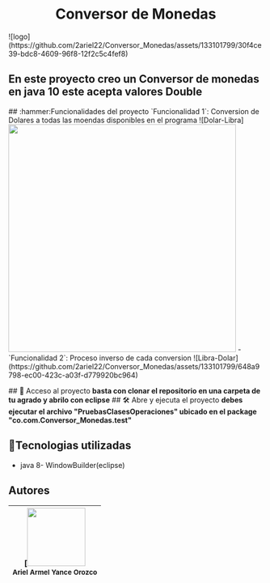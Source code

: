 <h1 align="center">Conversor de Monedas </h1>
![logo](https://github.com/2ariel22/Conversor_Monedas/assets/133101799/30f4ce39-bdc8-4609-96f8-12f2c5c4fef8)
<h2 aling="center">En este proyecto creo un Conversor de monedas en java 10 este acepta valores Double </h2>
## :hammer:Funcionalidades del proyecto
`Funcionalidad 1`: Conversion de Dolares a todas las moendas disponibles en el programa ![Dolar-Libra]
<img aling="center" src="https://github.com/2ariel22/Conversor_Monedas/assets/133101799/3b27af48-78c1-4051-9b21-72d29851e580" width=450>
- `Funcionalidad 2`: Proceso inverso de cada conversion ![Libra-Dolar](https://github.com/2ariel22/Conversor_Monedas/assets/133101799/648a9798-ec00-423c-a03f-d779920bc964)

\## 📁 Acceso al proyecto
**basta con clonar el repositorio en una carpeta de tu agrado y abrilo con eclipse**
\## 🛠️ Abre y ejecuta el proyecto
**debes ejecutar el archivo "PruebasClasesOperaciones" ubicado en el package "co.com.Conversor_Monedas.test"**
## :hammer:Tecnologias utilizadas
- java 8- WindowBuilder(eclipse)
## Autores

| [<img src="https://avatars.githubusercontent.com/u/133101799?s=400&u=e9b08cc380e815cf4f929a3f30cb47979d4164f1&v=4" width=115><br><sub>Ariel Armel Yance Orozco</sub> | 
| :---: |
